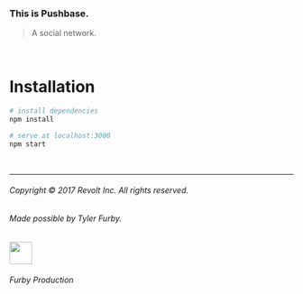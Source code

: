 ### This is Pushbase.
> A social network.

<br/>

# Installation
``` bash
# install dependencies
npm install

# serve at localhost:3000
npm start
```

<br/>

---

###### Copyright © 2017 Revolt Inc. All rights reserved.

###### Made possible by Tyler Furby.

<img src="https://www.dropbox.com/s/40a3rzhaou01vqd/mocha.png?raw=1" height="40px">

###### Furby Production
